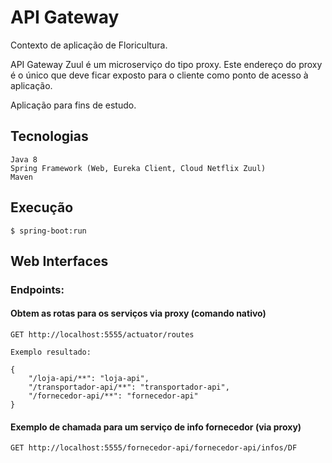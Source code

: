 # API Gateway

Contexto de aplicação de Floricultura.

API Gateway Zuul é um microserviço do tipo proxy. Este endereço do proxy é o único que deve ficar exposto para o cliente como ponto de acesso à aplicação.

Aplicação para fins de estudo.

## Tecnologias
    Java 8
    Spring Framework (Web, Eureka Client, Cloud Netflix Zuul)
	Maven

## Execução
    $ spring-boot:run

## Web Interfaces

### Endpoints:
#### Obtem as rotas para os serviços via proxy  (comando nativo)
	
	GET http://localhost:5555/actuator/routes
	
	Exemplo resultado:
	
	{
		"/loja-api/**": "loja-api",
		"/transportador-api/**": "transportador-api",
		"/fornecedor-api/**": "fornecedor-api"
	}

#### Exemplo de chamada para um serviço de info fornecedor (via proxy)
	GET http://localhost:5555/fornecedor-api/fornecedor-api/infos/DF